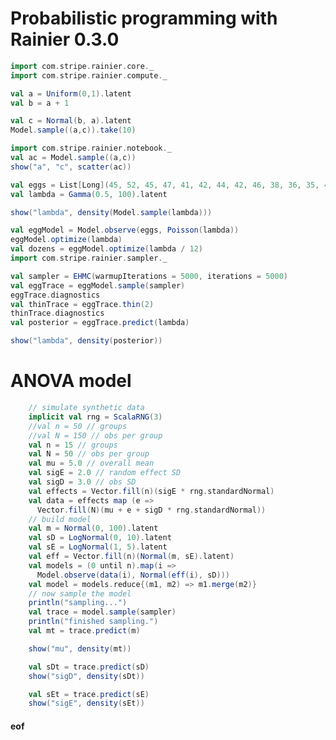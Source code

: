 # Probabilistic programming with Rainier 0.3.0


```scala mdoc
import com.stripe.rainier.core._
import com.stripe.rainier.compute._

val a = Uniform(0,1).latent
val b = a + 1

val c = Normal(b, a).latent
Model.sample((a,c)).take(10)
```

```scala mdoc:image:scatter.png
import com.stripe.rainier.notebook._
val ac = Model.sample((a,c))
show("a", "c", scatter(ac))
```

```scala mdoc
val eggs = List[Long](45, 52, 45, 47, 41, 42, 44, 42, 46, 38, 36, 35, 41, 48, 42, 29, 45, 43, 45, 40, 42, 53, 31, 48, 40, 45, 39, 29, 45, 42)
val lambda = Gamma(0.5, 100).latent
```

```scala mdoc:image:lambda.png
show("lambda", density(Model.sample(lambda)))
```

```scala mdoc
val eggModel = Model.observe(eggs, Poisson(lambda))
eggModel.optimize(lambda)
val dozens = eggModel.optimize(lambda / 12)
import com.stripe.rainier.sampler._

val sampler = EHMC(warmupIterations = 5000, iterations = 5000)
val eggTrace = eggModel.sample(sampler)
eggTrace.diagnostics
val thinTrace = eggTrace.thin(2)
thinTrace.diagnostics
val posterior = eggTrace.predict(lambda)
```

```scala mdoc:image:lambdap.png
show("lambda", density(posterior))
```

# ANOVA model

```scala mdoc
    // simulate synthetic data
    implicit val rng = ScalaRNG(3)
    //val n = 50 // groups
    //val N = 150 // obs per group
    val n = 15 // groups
    val N = 50 // obs per group
    val mu = 5.0 // overall mean
    val sigE = 2.0 // random effect SD
    val sigD = 3.0 // obs SD
    val effects = Vector.fill(n)(sigE * rng.standardNormal)
    val data = effects map (e =>
      Vector.fill(N)(mu + e + sigD * rng.standardNormal))
    // build model
    val m = Normal(0, 100).latent
    val sD = LogNormal(0, 10).latent
    val sE = LogNormal(1, 5).latent
    val eff = Vector.fill(n)(Normal(m, sE).latent)
    val models = (0 until n).map(i =>
      Model.observe(data(i), Normal(eff(i), sD)))
    val model = models.reduce{(m1, m2) => m1.merge(m2)}
    // now sample the model
    println("sampling...")
    val trace = model.sample(sampler)
    println("finished sampling.")
    val mt = trace.predict(m)
```

```scala mdoc:image:anova-mu.png
    show("mu", density(mt))
```

```scala mdoc:image:anova-sd.png
	val sDt = trace.predict(sD)
    show("sigD", density(sDt))
```

```scala mdoc:image:anova-se.png
	val sEt = trace.predict(sE)
    show("sigE", density(sEt))
```



#### eof


